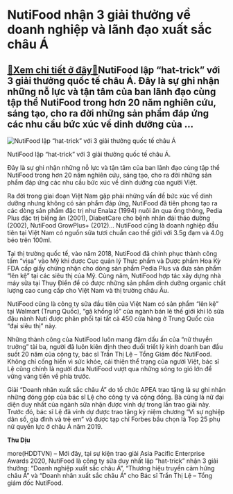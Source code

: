 NutiFood nhận 3 giải thưởng về doanh nghiệp và lãnh đạo xuất sắc châu Á
=======================================================================

[:gift:Xem chi tiết ở đây:gift:](https://hddtvn.com/nutifood-nhan-3-giai-thuong-ve-doanh-nghiep-va-lanh-dao-xuat-sac-chau-a/)NutiFood lập “hat-trick” với 3 giải thưởng quốc tế châu Á. Đây là sự ghi nhận những nỗ lực và tận tâm của ban lãnh đạo cùng tập thể NutiFood trong hơn 20 năm nghiên cứu, sáng tạo, cho ra đời những sản phẩm đáp ứng các nhu cầu bức xúc về dinh dưỡng của …
-------------------------------------------------------------------------------------------------------------------------------------------------------------------------------------------------------------------------------------------------------------





![NutiFood lập “hat-trick” với 3 giải thưởng quốc tế châu Á](https://hddtvn.com/wp-content/uploads/2021/01/3846_NutiFood_01.jpg "NutiFood lập “hat-trick” với 3 giải thưởng quốc tế châu Á")


NutiFood lập “hat-trick” với 3 giải thưởng quốc tế châu Á.



Đây là sự ghi nhận những nỗ lực và tận tâm của ban lãnh đạo cùng tập thể NutiFood trong hơn 20 năm nghiên cứu, sáng tạo, cho ra đời những sản phẩm đáp ứng các nhu cầu bức xúc về dinh dưỡng của người Việt.


Ra đời trong giai đoạn Việt Nam gặp phải những vấn đề bức xúc về dinh dưỡng nhưng không có sản phẩm đáp ứng, NutiFood đã tiên phong tạo ra các dòng sản phẩm đặc trị như Enalaz (1994) nuôi ăn qua ống thông, Pedia Plus đặc trị biếng ăn (2001), DiabetCare cho bệnh nhân đái tháo đường (2002), NutiFood GrowPlus+ (2012)… NutiFood cũng là doanh nghiệp đầu tiên tại Việt Nam có nguồn sữa tươi chuẩn cao thế giới với 3.5g đạm và 4.0g béo trên 100ml.


Tại thị trường quốc tế, vào năm 2018, NutiFood đã chinh phục thành công tấm “visa” vào Mỹ khi được Cục quản lý Thực phẩm và Dược phẩm Hoa Kỳ FDA cấp giấy chứng nhận cho dòng sản phẩm Pedia Plus và đưa sản phẩm “lên kệ” tại các siêu thị của Mỹ. Cùng năm, NutiFood hợp tác xây dựng nhà máy sữa tại Thụy Điển để có được những sản phẩm dinh dưỡng organic chất lượng cao cung cấp cho Việt Nam và thị trường châu Âu.


NutiFood cũng là công ty sữa đầu tiên của Việt Nam có sản phẩm “lên kệ” tại Walmart (Trung Quốc), “gã khổng lồ” của ngành bán lẻ thế giới khi lô sữa đậu nành Nuti được phân phối tại tất cả 450 cửa hàng ở Trung Quốc của “đại siêu thị” này.


Những thành công của NutiFood luôn mang đậm dấu ấn của “nữ thuyền trưởng” tài ba, người đã luôn kiên định theo đuổi triết lý kinh doanh ban đầu suốt 20 năm của công ty, bác sĩ Trần Thị Lệ – Tổng Giám đốc NutiFood. Không chỉ cống hiến vì sức khỏe, cải thiện thể trạng của người Việt, bác sĩ Lệ cũng chính là người đưa NutiFood vượt qua những sóng to gió lớn để vững vàng tiến về phía trước.


Giải “Doanh nhân xuất sắc châu Á” do tổ chức APEA trao tặng là sự ghi nhận những đóng góp của bác sĩ Lệ cho công ty và cộng đồng. Bà cũng là nữ đại diện duy nhất của ngành sữa nhận được vinh dự trong lần trao giải này. Trước đó, bác sĩ Lệ đã vinh dự được trao tặng kỷ niệm chương “Vì sự nghiệp dân số, gia đình và trẻ em” và được tạp chí Forbes bầu chọn là Top 25 phụ nữ quyền lực ở châu Á năm 2019.




**Thu Dịu**



more(HDDTVN) – Mới đây, tại sự kiện trao giải Asia Pacific Enterprise Awards 2020, NutiFood là công ty sữa duy nhất lập “hat-trick” nhận 3 giải thưởng: “Doanh nghiệp xuất sắc châu Á”, “Thương hiệu truyền cảm hứng châu Á” và “Doanh nhân xuất sắc châu Á” cho Bác sĩ Trần Thị Lệ – Tổng giám đốc NutiFood.

